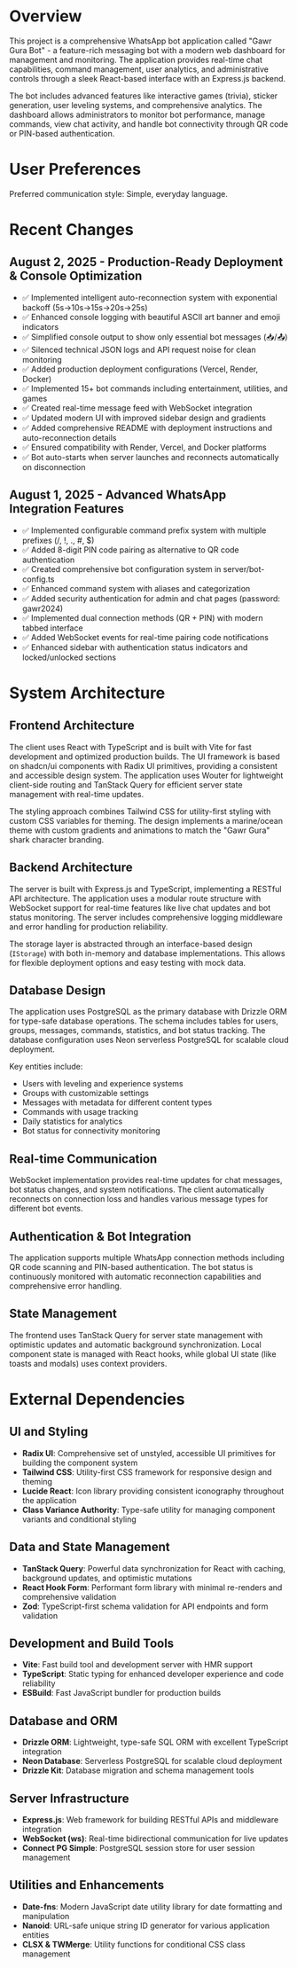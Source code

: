 # Overview

This project is a comprehensive WhatsApp bot application called "Gawr Gura Bot" - a feature-rich messaging bot with a modern web dashboard for management and monitoring. The application provides real-time chat capabilities, command management, user analytics, and administrative controls through a sleek React-based interface with an Express.js backend.

The bot includes advanced features like interactive games (trivia), sticker generation, user leveling systems, and comprehensive analytics. The dashboard allows administrators to monitor bot performance, manage commands, view chat activity, and handle bot connectivity through QR code or PIN-based authentication.

# User Preferences

Preferred communication style: Simple, everyday language.

# Recent Changes

## August 2, 2025 - Production-Ready Deployment & Console Optimization
- ✅ Implemented intelligent auto-reconnection system with exponential backoff (5s→10s→15s→20s→25s)
- ✅ Enhanced console logging with beautiful ASCII art banner and emoji indicators
- ✅ Simplified console output to show only essential bot messages (📥/📤)
- ✅ Silenced technical JSON logs and API request noise for clean monitoring
- ✅ Added production deployment configurations (Vercel, Render, Docker)
- ✅ Implemented 15+ bot commands including entertainment, utilities, and games
- ✅ Created real-time message feed with WebSocket integration
- ✅ Updated modern UI with improved sidebar design and gradients
- ✅ Added comprehensive README with deployment instructions and auto-reconnection details
- ✅ Ensured compatibility with Render, Vercel, and Docker platforms
- ✅ Bot auto-starts when server launches and reconnects automatically on disconnection

## August 1, 2025 - Advanced WhatsApp Integration Features
- ✅ Implemented configurable command prefix system with multiple prefixes (/, !, ., #, $)
- ✅ Added 8-digit PIN code pairing as alternative to QR code authentication
- ✅ Created comprehensive bot configuration system in server/bot-config.ts
- ✅ Enhanced command system with aliases and categorization
- ✅ Added security authentication for admin and chat pages (password: gawr2024)
- ✅ Implemented dual connection methods (QR + PIN) with modern tabbed interface
- ✅ Added WebSocket events for real-time pairing code notifications
- ✅ Enhanced sidebar with authentication status indicators and locked/unlocked sections

# System Architecture

## Frontend Architecture
The client uses React with TypeScript and is built with Vite for fast development and optimized production builds. The UI framework is based on shadcn/ui components with Radix UI primitives, providing a consistent and accessible design system. The application uses Wouter for lightweight client-side routing and TanStack Query for efficient server state management with real-time updates.

The styling approach combines Tailwind CSS for utility-first styling with custom CSS variables for theming. The design implements a marine/ocean theme with custom gradients and animations to match the "Gawr Gura" shark character branding.

## Backend Architecture
The server is built with Express.js and TypeScript, implementing a RESTful API architecture. The application uses a modular route structure with WebSocket support for real-time features like live chat updates and bot status monitoring. The server includes comprehensive logging middleware and error handling for production reliability.

The storage layer is abstracted through an interface-based design (`IStorage`) with both in-memory and database implementations. This allows for flexible deployment options and easy testing with mock data.

## Database Design
The application uses PostgreSQL as the primary database with Drizzle ORM for type-safe database operations. The schema includes tables for users, groups, messages, commands, statistics, and bot status tracking. The database configuration uses Neon serverless PostgreSQL for scalable cloud deployment.

Key entities include:
- Users with leveling and experience systems
- Groups with customizable settings
- Messages with metadata for different content types
- Commands with usage tracking
- Daily statistics for analytics
- Bot status for connectivity monitoring

## Real-time Communication
WebSocket implementation provides real-time updates for chat messages, bot status changes, and system notifications. The client automatically reconnects on connection loss and handles various message types for different bot events.

## Authentication & Bot Integration
The application supports multiple WhatsApp connection methods including QR code scanning and PIN-based authentication. The bot status is continuously monitored with automatic reconnection capabilities and comprehensive error handling.

## State Management
The frontend uses TanStack Query for server state management with optimistic updates and automatic background synchronization. Local component state is managed with React hooks, while global UI state (like toasts and modals) uses context providers.

# External Dependencies

## UI and Styling
- **Radix UI**: Comprehensive set of unstyled, accessible UI primitives for building the component system
- **Tailwind CSS**: Utility-first CSS framework for responsive design and theming
- **Lucide React**: Icon library providing consistent iconography throughout the application
- **Class Variance Authority**: Type-safe utility for managing component variants and conditional styling

## Data and State Management
- **TanStack Query**: Powerful data synchronization for React with caching, background updates, and optimistic mutations
- **React Hook Form**: Performant form library with minimal re-renders and comprehensive validation
- **Zod**: TypeScript-first schema validation for API endpoints and form validation

## Development and Build Tools
- **Vite**: Fast build tool and development server with HMR support
- **TypeScript**: Static typing for enhanced developer experience and code reliability
- **ESBuild**: Fast JavaScript bundler for production builds

## Database and ORM
- **Drizzle ORM**: Lightweight, type-safe SQL ORM with excellent TypeScript integration
- **Neon Database**: Serverless PostgreSQL for scalable cloud deployment
- **Drizzle Kit**: Database migration and schema management tools

## Server Infrastructure
- **Express.js**: Web framework for building RESTful APIs and middleware integration
- **WebSocket (ws)**: Real-time bidirectional communication for live updates
- **Connect PG Simple**: PostgreSQL session store for user session management

## Utilities and Enhancements
- **Date-fns**: Modern JavaScript date utility library for date formatting and manipulation
- **Nanoid**: URL-safe unique string ID generator for various application entities
- **CLSX & TWMerge**: Utility functions for conditional CSS class management
